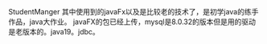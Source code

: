 StudentManger
其中使用到的javaFx以及是比较老的技术了，是初学java的练手作品，java大作业。
javaFX的包已经上传，mysql是8.0.32的版本但是用的驱动是老版本的。java19。jdbc。
